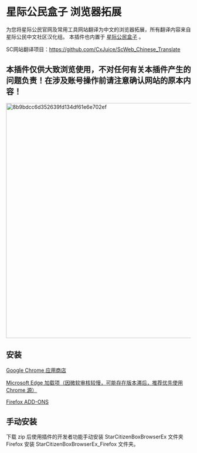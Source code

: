 # 星际公民盒子 浏览器拓展

为您将星际公民官网及常用工具网站翻译为中文的浏览器拓展，所有翻译内容来自 星际公民中文社区汉化组。
本插件也内置于 [星际公民盒子](https://github.com/xkeyC/StarCitizenToolBox) 。

SC网站翻译项目：https://github.com/CxJuice/ScWeb_Chinese_Translate

## 本插件仅供大致浏览使用，不对任何有关本插件产生的问题负责！在涉及账号操作前请注意确认网站的原本内容！

<img width="640" alt="8b9bdcc6d352639fd134df61e6e702ef" src="https://github.com/xkeyC/StarCitizenBoxBrowserEx/assets/39891083/9580f52a-13ea-4234-a0d3-b8d06f06dda2">


## 安装

[Google Chrome 应用商店](https://chrome.google.com/webstore/detail/gocnjckojmledijgmadmacoikibcggja?authuser=0&hl=zh-CN)

[Microsoft Edge 加载项（因微软审核较慢，可能存在版本滞后，推荐优先使用 Chrome 源）](https://microsoftedge.microsoft.com/addons/detail/lipbbcckldklpdcpfagicipecaacikgi)

[Firefox ADD-ONS](https://addons.mozilla.org/zh-CN/firefox/addon/%E6%98%9F%E9%99%85%E5%85%AC%E6%B0%91%E7%9B%92%E5%AD%90%E6%B5%8F%E8%A7%88%E5%99%A8%E6%8B%93%E5%B1%95/)

## 手动安装
下载 zip 后使用插件的开发者功能手动安装 StarCitizenBoxBrowserEx 文件夹 Firefox 安装 StarCitizenBoxBrowserEx_Firefox 文件夹。
